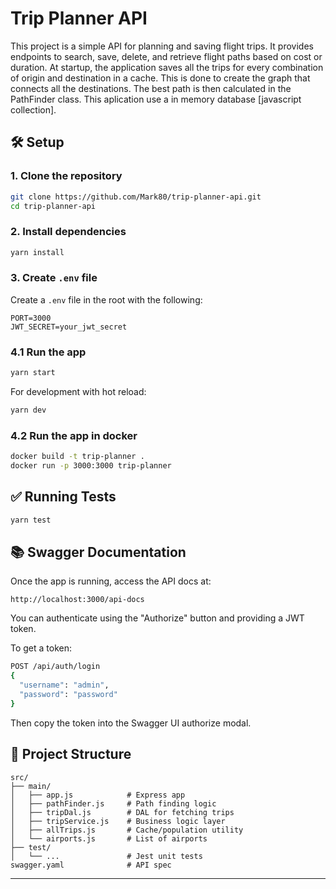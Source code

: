 
# Trip Planner API

This project is a simple API for planning and saving flight trips. It provides endpoints to search, save, delete, and retrieve flight paths based on cost or duration.
At startup, the application saves all the trips for every combination of origin and destination in a cache. This is done to create the graph that connects all the destinations. 
The best path is then calculated in the PathFinder class.
This aplication use a in memory database [javascript collection].


## 🛠️ Setup

### 1. Clone the repository
```bash
git clone https://github.com/Mark80/trip-planner-api.git
cd trip-planner-api
```

### 2. Install dependencies
```bash
yarn install
```

### 3. Create `.env` file
Create a `.env` file in the root with the following:
```env
PORT=3000
JWT_SECRET=your_jwt_secret
```

### 4.1 Run the app
```bash
yarn start
```

For development with hot reload:
```bash
yarn dev
```
### 4.2 Run the app in docker 
```bash
docker build -t trip-planner .
docker run -p 3000:3000 trip-planner
```

## ✅ Running Tests
```bash
yarn test
```

## 📚 Swagger Documentation

Once the app is running, access the API docs at:

```
http://localhost:3000/api-docs
```

You can authenticate using the "Authorize" button and providing a JWT token.

To get a token:
```bash
POST /api/auth/login
{
  "username": "admin",
  "password": "password"
}
```

Then copy the token into the Swagger UI authorize modal.

## 📁 Project Structure
```
src/
├── main/
│   ├── app.js            # Express app
│   ├── pathFinder.js     # Path finding logic
│   ├── tripDal.js        # DAL for fetching trips
│   ├── tripService.js    # Business logic layer
│   ├── allTrips.js       # Cache/population utility
│   └── airports.js       # List of airports
├── test/
│   └── ...               # Jest unit tests
swagger.yaml              # API spec
```

---